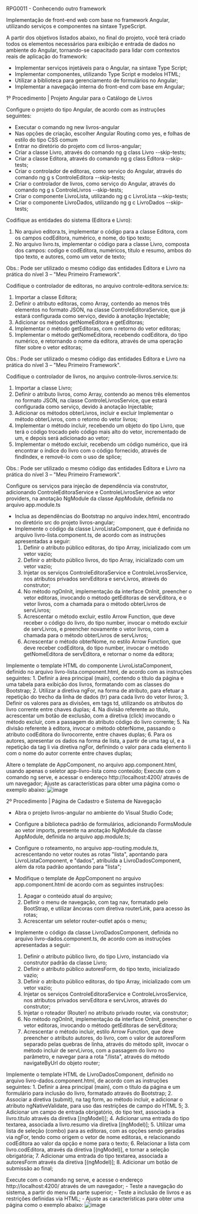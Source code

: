 RPG0011 - Conhecendo outro framework

Implementação de front-end web com base no framework Angular, utilizando serviços e componentes na sintaxe TypeScript.

A partir dos objetivos listados abaixo, no final do projeto, você terá criado todos os elementos necessários para exibição e
entrada de dados no ambiente do Angular, tornando-se capacitado para lidar com contextos reais de aplicação do framework:
  - Implementar serviços injetáveis para o Angular, na sintaxe Type Script;
  - Implementar componentes, utilizando Type Script e modelos HTML;
  - Utilizar a biblioteca para gerenciamento de formulários no Angular;
  - Implementar a navegação interna do front-end com base em Angular;

1º Procedimento | Projeto Angular para o Catálogo de Livros

Configure o projeto do tipo Angular, de acordo com as instruções seguintes:
  - Executar o comando ng new livros-angular
  - Nas opções de criação, escolher Angular Routing como yes, e folhas de estilo do tipo CSS comum
  - Entrar no diretório do projeto com cd livros-angular;
  - Criar a classe Livro, através do comando ng g class Livro --skip-tests;
  - Criar a classe Editora, através do comando ng g class Editora --skip-tests;
  - Criar o controlador de editoras, como serviço do Angular, através do comando ng g s ControleEditora --skip-tests;
  - Criar o controlador de livros, como serviço do Angular, através do comando ng g s ControleLivros --skip-tests;
  - Criar o componente LivroLista, utilizando ng g c LivroLista --skip-tests;
  - Criar o componente LivroDados, utilizando ng g c LivroDados --skip-tests;

Codifique as entidades do sistema (Editora e Livro):
  1. No arquivo editora.ts, implementar o código para a classe Editora, com os campos codEditora, numérico, e nome, do tipo      texto;
  2. No arquivo livro.ts, implementar o código para a classe Livro, composta dos campos: codigo e codEditora, numéricos,         título e resumo, ambos do tipo texto, e autores, como um vetor de texto;

Obs.: Pode ser utilizado o mesmo código das entidades Editora e Livro na prática do nível 3 – "Meu Primeiro Framework".

Codifique o controlador de editoras, no arquivo controle-editora.service.ts:
  1. Importar a classe Editora;
  2. Definir o atributo editoras, como Array<Editora>, contendo ao menos três elementos no formato JSON, na classe               ControleEditoraService, que já estará configurada como serviço, devido à anotação Injectable;
  3. Adicionar os métodos getNomeEditora e getEditoras;
  4. Implementar o método getEditoras, com o retorno do vetor editoras;
  5. Implementar o método getNomeEditora, recebendo codEditora, do tipo numérico, e retornando o nome da editora, através        de uma operação filter sobre o vetor editoras;

Obs.: Pode ser utilizado o mesmo código das entidades Editora e Livro na prática do nível 3 – "Meu Primeiro Framework".

Codifique o controlador de livros, no arquivo controle-livros.service.ts:
  1. Importar a classe Livro;
  2. Definir o atributo livros, como Array<Livro>, contendo ao menos três elementos no formato JSON, na classe                   ControleLivrosService, que estará configurada como serviço, devido à anotação Injectable;
  3. Adicionar os métodos obterLivros, incluir e excluir Implementar o método obterLivros, com o retorno do vetor livros;
  4. Implementar o método incluir, recebendo um objeto do tipo Livro, que terá o código trocado pelo código mais alto do         vetor, incrementado de um, e depois será adicionado ao vetor;
  5. Implementar o método excluir, recebendo um código numérico, que irá encontrar o índice do livro com o código                fornecido, através de findIndex, e removê-lo com o uso de splice;

Obs.: Pode ser utilizado o mesmo código das entidades Editora e Livro na prática do nível 3 – "Meu Primeiro Framework".

Configure os serviços para injeção de dependência via construtor, adicionando ControleEditoraService e ControleLivrosService ao vetor providers, na anotação NgModule da classe AppModule, definida no arquivo app.module.ts

  - Inclua as dependências do Bootstrap no arquivo index.html, encontrado no diretório src do projeto livros-angular;
  - Implemente o código da classe LivroListaComponent, que é definida no arquivo livro-lista.component.ts, de acordo com as     instruções apresentadas a seguir:
      1. Definir o atributo público editoras, do tipo Array<Editora>, inicializado com um vetor vazio;
      2. Definir o atributo público livros, do tipo Array<Livro>, inicializado com um vetor vazio;
      3. Injetar os serviços ControleEditoraService e ControleLivrosService, nos atributos privados servEditora e                    servLivros, através do construtor;
      4. No método ngOnInit, implementação da interface OnInit, preencher o vetor editoras, invocando o método getEditoras           de servEditora, e o vetor livros, com a chamada para o método obterLivros de servLivros;
      5. Acrescentar o método excluir, estilo Arrow Function, que deve receber o código do livro, do tipo number, invocar o          método excluir de servLivros, e preencher novamente o vetor livros, com a chamada para o método obterLivros de              servLivros;
      6. Acrescentar o método obterNome, no estilo Arrow Function, que deve receber codEditora, do tipo number, invocar o            método getNomeEditora de servEditora, e retornar o nome da editora;

Implemente o template HTML do componente LivroListaComponent, definido no arquivo livro-lista.component.html, de acordo com as instruções seguintes:
    1. Definir a área principal (main), contendo o título da página e uma tabela para exibição dos livros, formatando com          as classes do Bootstrap;
    2. Utilizar a diretiva ngFor, na forma de atributo, para efetuar a repetição do trecho da linha de dados (tr) para cada        livro do vetor livros;
    3. Definir os valores para as divisões, em tags td, utilizando os atributos do livro corrente entre chaves duplas;
    4. Na divisão referente ao título, acrescentar um botão de exclusão, com a diretiva (click) invocando o método excluir,        com a passagem do atributo código do livro corrente;
    5. Na divisão referente à editora, invocar o método obterNome, passando o atributo codEditora do livrocorrente, entre          chaves duplas;
    6. Para os autores, apresentar os dados na forma de lista, a partir de uma tag ul, e a repetição da tag li via diretiva        ngFor, definindo o valor para cada elemento li com o nome do autor corrente entre chaves duplas;
    
Altere o template de AppComponent, no arquivo app.component.html, usando apenas o seletor app-livro-lista como conteúdo;
Execute com o comando ng serve, e acessar o endereço http://localhost:4200/ através de um navegador;
Ajuste as características para obter uma página como o exemplo abaixo:
![image](https://github.com/GilvanPOliveira/LivrariaAngular/assets/17534409/69020ba6-6cf0-4670-b379-2feacc9bf1d9)

2º Procedimento | Página de Cadastro e Sistema de Navegação

  - Abra o projeto livros-angular no ambiente do Visual Studio Code;
  - Configure a biblioteca padrão de formulários, adicionando FormsModule ao vetor imports, presente na anotação NgModule      da classe AppModule, definida no arquivo app.module.ts;
  - Configure o roteamento, no arquivo app-routing.module.ts, acrescentando no vetor routes as rotas "lista", apontando        para LivroListaComponent, e "dados", atribuída a LivroDadosComponent, além da rota padrão apontando para "lista";
  - Modifique o template de AppComponent no arquivo app.component.html de acordo com as seguintes instruções:
    1. Apagar o conteúdo atual do arquivo;
    2. Definir o menu de navegação, com tag nav, formatado pelo BootStrap, e utilizar âncoras com diretiva routerLink,            para acesso às rotas;
    3. Acrescentar um seletor router-outlet após o menu;

  - Implemente o código da classe LivroDadosComponent, definida no arquivo livro-dados.component.ts, de acordo com as          instruções apresentadas a seguir:
      1. Definir o atributo público livro, do tipo Livro, instanciado via construtor padrão da classe Livro;
      2. Definir o atributo público autoresForm, do tipo texto, inicializado vazio;
      3. Definir o atributo público editoras, do tipo Array<Editora>, inicializado com um vetor vazio;
      4. Injetar os serviços ControleEditoraService e ControleLivrosService, nos atributos privados servEditora e                   servLivros, através do construtor;
      5. Injetar o roteador (Router) no atributo privado router, via construtor;
      6. No método ngOnInit, implementação da interface OnInit, preencher o vetor editoras, invocando o método getEditoras          de servEditora;
      7. Acrescentar o método incluir, estilo Arrow Function, que deve preencher o atributo autores, do livro, com o valor          de autoresForm separado pelas quebras de linha, através do método split, invocar o método incluir de servLivros,           com a passagem do livro no parâmetro, e navegar para a rota "/lista", através do método navigateByUrl do objeto            router;
    
Implemente o template HTML de LivroDadosComponent, definido no arquivo livro-dados.component.html, de acordo com as instruções seguintes:
    1. Definir a área principal (main), com o título da página e um formulário para inclusão do livro, formatado através          do Bootstrap;
    2. Associar a diretiva (submit), na tag form, ao método incluir, e adicionar o atributo ngNativeValidate, para uso das        restrições de campo do HTML 5;
    3. Adicionar um campo de entrada obrigatório, do tipo text, associado a livro.titulo através da diretiva [(ngModel)]; 
    4. Adicionar uma entrada do tipo textarea, associada a livro.resumo via diretiva [(ngModel)]; 
    5. Utilizar uma lista de seleção (combo) para as editoras, com as opções sendo geradas via ngFor, tendo como origem o         vetor de nome editoras, e relacionando codEditora ao valor da opção e nome para o texto;
    6. Relacionar a lista com livro.codEditora, através da diretiva [(ngModel)], e tornar a seleção obrigatória;
    7. Adicionar uma entrada do tipo textarea, associada a autoresForm através da diretiva [(ngModel)];
    8. Adicionar um botão de submissão ao final;

Execute com o comando ng serve, e acesse o endereço http://localhost:4200/ através de um navegador;
    - Teste a navegação do sistema, a partir do menu da parte superior;
    - Teste a inclusão de livros e as restrições definidas via HTML;
    - Ajuste as características para obter uma página como o exemplo abaixo:
    ![image](https://github.com/GilvanPOliveira/LivrariaAngular/assets/17534409/7b5cfec8-dfbb-4b2d-91ec-7e1a796370a0)









